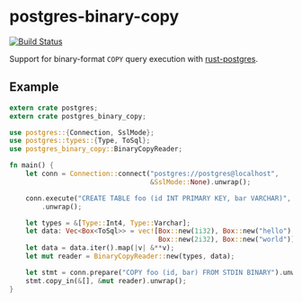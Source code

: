 # postgres-binary-copy

[![Build Status](https://travis-ci.org/sfackler/rust-postgres-binary-copy.svg?branch=master)](https://travis-ci.org/sfackler/rust-postgres-binary-copy)

Support for binary-format `COPY` query execution with
[rust-postgres](https://github.com/sfackler/rust-postgres).

## Example

```rust
extern crate postgres;
extern crate postgres_binary_copy;

use postgres::{Connection, SslMode};
use postgres::types::{Type, ToSql};
use postgres_binary_copy::BinaryCopyReader;

fn main() {
    let conn = Connection::connect("postgres://postgres@localhost",
                                   &SslMode::None).unwrap();

    conn.execute("CREATE TABLE foo (id INT PRIMARY KEY, bar VARCHAR)", &[])
        .unwrap();

    let types = &[Type::Int4, Type::Varchar];
    let data: Vec<Box<ToSql>> = vec![Box::new(1i32), Box::new("hello"),
                                     Box::new(2i32), Box::new("world")];
    let data = data.iter().map(|v| &**v);
    let mut reader = BinaryCopyReader::new(types, data);

    let stmt = conn.prepare("COPY foo (id, bar) FROM STDIN BINARY").unwrap();
    stmt.copy_in(&[], &mut reader).unwrap();
}
```
